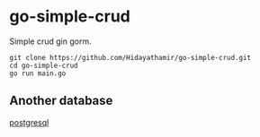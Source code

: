 # go-simple-crud

Simple crud gin gorm.

```
git clone https://github.com/Hidayathamir/go-simple-crud.git
cd go-simple-crud
go run main.go
```

## Another database

[postgresql][1]

[1]: https://github.com/Hidayathamir/go-simple-crud/tree/postgresql
